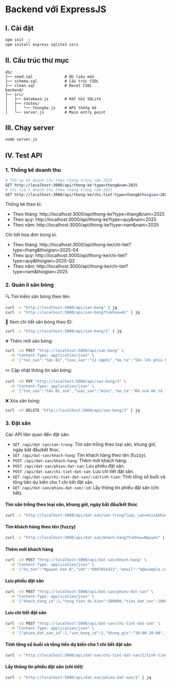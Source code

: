 # Backend với ExpressJS

## I. Cài đặt

```sh
npm init -y
npm install express sqlite3 cors
```

## II. Cấu trúc thư mục

```psql
db/
├── seed.sql              # Dữ liệu mẫu
├── schema.sql            # Cấu trúc CSDL
├── clean.sql             # Reset CSDL
backend/
├── src/
│   ├── database.js       # Kết nối SQLite
│   ├── routes/
│   │   └── thongke.js    # API thống kê
│   └── server.js         # Main entry point
```

## III. Chạy server

```sh
node server.js
```

## IV. Test API

### 1. Thống kê doanh thu

```sh
# Thống kê doanh thu theo tháng trong năm 2025
GET http://localhost:3000/api/thong-ke?type=thang&nam=2025
# Chi tiết doanh thu theo tháng trong năm 2025
GET http://localhost:3000/api/thong-ke/chi-tiet?type=thang&thoigian=2025-04
```

Thống kê theo kì:
- Theo tháng: http://localhost:3000/api/thong-ke?type=thang&nam=2025
- Theo quý: http://localhost:3000/api/thong-ke?type=quy&nam=2025
- Theo năm: http://localhost:3000/api/thong-ke?type=nam&nam=2025

Chi tiết hóa đơn trong kì:
- Theo tháng: http://localhost:3000/api/thong-ke/chi-tiet?type=thang&thoigian=2025-04
- Theo quý: http://localhost:3000/api/thong-ke/chi-tiet?type=quy&thoigian=2025-Q2
- Theo năm: http://localhost:3000/api/thong-ke/chi-tiet?type=nam&thoigian=2025

### 2. Quản lí sân bóng

🔍 Tìm kiếm sân bóng theo tên:
```sh
curl -s "http://localhost:5000/api/san-bong" | jq
curl -s "http://localhost:5000/api/san-bong?tukhoa=A1" | jq
```

🧾 Xem chi tiết sân bóng theo ID:
```sh
curl -s "http://localhost:5000/api/san-bong/1" | jq
```

➕ Thêm mới sân bóng:
```sh
curl -sX POST "http://localhost:5000/api/san-bong" \
  -H "Content-Type: application/json" \
  -d '{"ten_san":"Sân B1","loai_san":"11 người","mo_ta":"Sân lớn phía Nam"}' | jq
```

✏️ Cập nhật thông tin sân bóng:
```sh
curl -sX PUT "http://localhost:5000/api/san-bong/3" \
  -H "Content-Type: application/json" \
  -d '{"ten_san":"Sân B1 sửa","loai_san":"mini","mo_ta":"Đã sửa mô tả lần nữa"}' | jq
```
    
❌ Xóa sân bóng:
```sh
curl -sX DELETE "http://localhost:5000/api/san-bong/3" | jq
```

### 3. Đặt sân

Các API liên quan đến đặt sân:
- `GET /api/dat-san/san-trong`: Tìm sân trống theo loại sân, khung giờ, ngày bắt đầu/kết thúc.
- `GET /api/dat-san/khach-hang`: Tìm khách hàng theo tên (fuzzy).
- `POST /api/dat-san/khach-hang`: Thêm mới khách hàng.
- `POST /api/dat-san/phieu-dat-san`: Lưu phiếu đặt sân.
- `POST /api/dat-san/chi-tiet-dat-san`: Lưu chi tiết đặt sân.
- `GET /api/dat-san/chi-tiet-dat-san/:id/tinh-tien`: Tính tổng số buổi và tổng tiền dự kiến cho 1 chi tiết đặt sân.
- `GET /api/dat-san/phieu-dat-san/:id`: Lấy thông tin phiếu đặt sân (chi tiết).

#### Tìm sân trống theo loại sân, khung giờ, ngày bắt đầu/kết thúc

```sh
curl -s "http://localhost:5000/api/dat-san/san-trong?loai_san=mini&khung_gio=18:00-20:00&ngay_bat_dau=2025-06-01&ngay_ket_thuc=2025-06-01" | jq
```

#### Tìm khách hàng theo tên (fuzzy)

```sh
curl -s "http://localhost:5000/api/dat-san/khach-hang?tukhoa=Nguyen" | jq
```

#### Thêm mới khách hàng

```sh
curl -sX POST "http://localhost:5000/api/dat-san/khach-hang" \
  -H "Content-Type: application/json" \
  -d '{"ho_ten":"Nguyen Van B","sdt":"0987654321","email":"b@example.com"}' | jq
```

#### Lưu phiếu đặt sân

```sh
curl -sX POST "http://localhost:5000/api/dat-san/phieu-dat-san" \
  -H "Content-Type: application/json" \
  -d '{"khach_hang_id":1,"tong_tien_du_kien":500000,"tien_dat_coc":100000}' | jq
```

#### Lưu chi tiết đặt sân

```sh
curl -sX POST "http://localhost:5000/api/dat-san/chi-tiet-dat-san" \
  -H "Content-Type: application/json" \
  -d '{"phieu_dat_san_id":1,"san_bong_id":2,"khung_gio":"18:00-20:00","ngay_bat_dau":"2025-06-01","ngay_ket_thuc":"2025-06-01","gia_thue_mot_buoi":250000}' | jq
```

#### Tính tổng số buổi và tổng tiền dự kiến cho 1 chi tiết đặt sân

```sh
curl -s "http://localhost:5000/api/dat-san/chi-tiet-dat-san/1/tinh-tien" | jq
```

#### Lấy thông tin phiếu đặt sân (chi tiết)

```sh
curl -s "http://localhost:5000/api/dat-san/phieu-dat-san/1" | jq
```